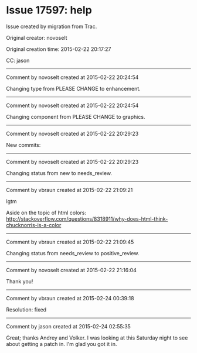 # Issue 17597: help

Issue created by migration from Trac.

Original creator: novoselt

Original creation time: 2015-02-22 20:17:27

CC:  jason




---

Comment by novoselt created at 2015-02-22 20:24:54

Changing type from PLEASE CHANGE to enhancement.


---

Comment by novoselt created at 2015-02-22 20:24:54

Changing component from PLEASE CHANGE to graphics.


---

Comment by novoselt created at 2015-02-22 20:29:23

New commits:


---

Comment by novoselt created at 2015-02-22 20:29:23

Changing status from new to needs_review.


---

Comment by vbraun created at 2015-02-22 21:09:21

lgtm

Aside on the topic of html colors: http://stackoverflow.com/questions/8318911/why-does-html-think-chucknorris-is-a-color


---

Comment by vbraun created at 2015-02-22 21:09:45

Changing status from needs_review to positive_review.


---

Comment by novoselt created at 2015-02-22 21:16:04

Thank you!


---

Comment by vbraun created at 2015-02-24 00:39:18

Resolution: fixed


---

Comment by jason created at 2015-02-24 02:55:35

Great; thanks Andrey and Volker.  I was looking at this Saturday night to see about getting a patch in.  I'm glad you got it in.
